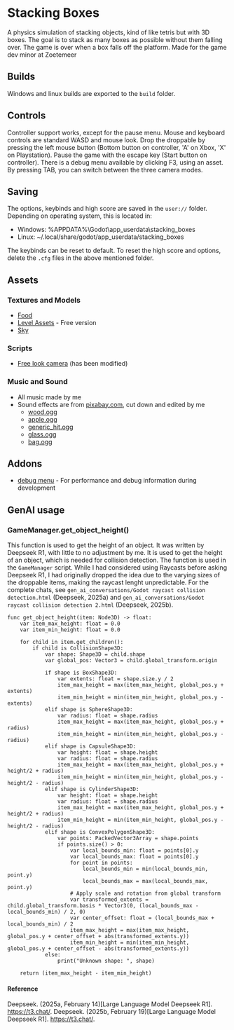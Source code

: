 ﻿# Stacking Boxes

A physics simulation of stacking objects, kind of like tetris but with 3D boxes. The goal is to stack as many boxes as
possible without them falling over. The game is over when a box falls off the platform.
Made for the game dev minor at Zoetemeer

## Builds

Windows and linux builds are exported to the `build` folder.

## Controls

Controller support works, except for the pause menu.
Mouse and keyboard controls are standard WASD and mouse look.
Drop the droppable by pressing the left mouse button (Bottom button on controller, 'A' on Xbox, 'X' on Playstation).
Pause the game with the escape key (Start button on controller).
There is a debug menu available by clicking F3, using an asset.
By pressing TAB, you can switch between the three camera modes.

## Saving
The options, keybinds and high score are saved in the `user://` folder. Depending on operating system, this is located in:
* Windows: %APPDATA%\Godot\app_userdata\stacking_boxes
* Linux: ~/.local/share/godot/app_userdata/stacking_boxes

The keybinds can be reset to default. To reset the high score and options, delete the `.cfg` files in the above mentioned folder.


## Assets

### Textures and Models

- [Food](https://kenney.nl/assets/food-kit)
- [Level Assets](https://kaylousberg.itch.io/kaykit-dungeon-remastered) - Free version
- [Sky](https://polyhaven.com/a/autumn_field_puresky)

### Scripts

- [Free look camera](https://github.com/MarcPhi/godot-free-look-camera) (has been modified)

### Music and Sound

- All music made by me
- Sound effects are from [pixabay.com](https://pixabay.com/sound-effects), cut down and edited by me
    - [wood.ogg](https://pixabay.com/sound-effects/hitting-wood-6791/)
    - [apple.ogg](https://pixabay.com/sound-effects/apple-crunch-215258/)
    - [generic_hit.ogg](https://pixabay.com/sound-effects/book-falling-81232/)
    - [glass.ogg](https://pixabay.com/sound-effects/falling-glass-42739/)
    - [bag.ogg](https://pixabay.com/sound-effects/dropping-bag-95101/)

## Addons

- [debug menu](https://github.com/godot-extended-libraries/godot-debug-menu) - For performance and debug information
  during development

## GenAI usage

### GameManager.get_object_height()

This function is used to get the height of an object. It was written by Deepseek R1, with little to no adjustment by me.
It is used to get the height of an object, which is needed for collision detection. The function is used in the
`GameManager` script.
While I had considered using Raycasts before asking Deepseek R1, I had originally dropped the idea due to the varying
sizes of the droppable items, making the raycast lenght unpredictable.
For the complete chats, see `gen_ai_conversations/Godot raycast collision detection.html` (Deepseek, 2025a) and
`gen_ai_conversations/Godot raycast collision detection 2.html` (Deepseek, 2025b).

```gdscript
func get_object_height(item: Node3D) -> float:
	var item_max_height: float = 0.0
	var item_min_height: float = 0.0

	for child in item.get_children():
		if child is CollisionShape3D:
			var shape: Shape3D = child.shape
			var global_pos: Vector3 = child.global_transform.origin

			if shape is BoxShape3D:
				var extents: float = shape.size.y / 2
				item_max_height = max(item_max_height, global_pos.y + extents)
				item_min_height = min(item_min_height, global_pos.y - extents)
			elif shape is SphereShape3D:
				var radius: float = shape.radius
				item_max_height = max(item_max_height, global_pos.y + radius)
				item_min_height = min(item_min_height, global_pos.y - radius)
			elif shape is CapsuleShape3D:
				var height: float = shape.height
				var radius: float = shape.radius
				item_max_height = max(item_max_height, global_pos.y + height/2 + radius)
				item_min_height = min(item_min_height, global_pos.y - height/2 - radius)
			elif shape is CylinderShape3D:
				var height: float = shape.height
				var radius: float = shape.radius
				item_max_height = max(item_max_height, global_pos.y + height/2 + radius)
				item_min_height = min(item_min_height, global_pos.y - height/2 - radius)
			elif shape is ConvexPolygonShape3D:
				var points: PackedVector3Array = shape.points
				if points.size() > 0:
					var local_bounds_min: float = points[0].y
					var local_bounds_max: float = points[0].y
					for point in points:
						local_bounds_min = min(local_bounds_min, point.y)
						local_bounds_max = max(local_bounds_max, point.y)
					# Apply scale and rotation from global transform
					var transformed_extents = child.global_transform.basis * Vector3(0, (local_bounds_max - local_bounds_min) / 2, 0)
					var center_offset: float = (local_bounds_max + local_bounds_min) / 2
					item_max_height = max(item_max_height, global_pos.y + center_offset + abs(transformed_extents.y))
					item_min_height = min(item_min_height, global_pos.y + center_offset - abs(transformed_extents.y))
			else:
				print("Unknown shape: ", shape)

	return (item_max_height - item_min_height)
```

#### Reference

Deepseek. (2025a, February 14)[Large Language Model Deepseek R1]. https://t3.chat/.
Deepseek. (2025b, February 19)[Large Language Model Deepseek R1]. https://t3.chat/.